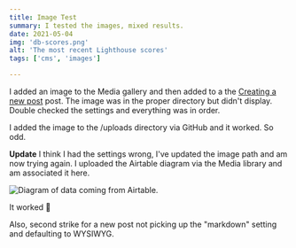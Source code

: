 ```yaml
---
title: Image Test
summary: I tested the images, mixed results.
date: 2021-05-04
img: 'db-scores.png'
alt: 'The most recent Lighthouse scores'
tags: ['cms', 'images']

---
```

I added an image to the Media gallery and then added to a the [Creating a new post](/posts/creating-a-new-post/) post. The image was in the proper directory but didn't display. Double checked the settings and everything was in order.

I added the image to the /uploads directory via GitHub and it worked. So odd.

**Update** I think I had the settings wrong, I've updated the image path and am now trying again. I uploaded the Airtable diagram via the Media library and am associated it here.

![Diagram of data coming from Airtable.](/uploads/diagram-airtable.png)

It worked 🎉

Also, second strike for a new post not picking up the "markdown" setting and defaulting to WYSIWYG.
